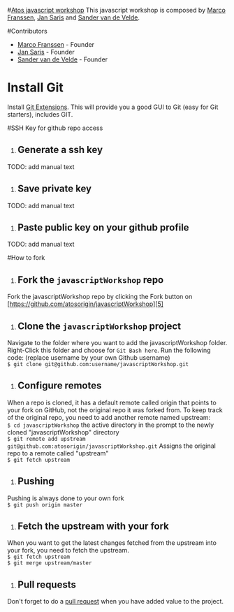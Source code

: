 #[Atos javascript workshop][6]
This javascript workshop is composed by [Marco Franssen][1], [Jan Saris][2] and [Sander van de Velde][3].

#Contributors
* [Marco Franssen][1] - Founder
* [Jan Saris][2] - Founder
* [Sander van de Velde][3] - Founder

# Install Git<br />
Install [Git Extensions][7]. This will provide you a good GUI to Git (easy for Git starters), includes GIT. 

#SSH Key for github repo access<br />
1. ## Generate a ssh key<br />
TODO: add manual text

1. ## Save private key<br />
TODO: add manual text

1. ## Paste public key on your github profile<br />
TODO: add manual text

#How to fork<br />
1. ## Fork the `javascriptWorkshop` repo<br />
Fork the javascriptWorkshop repo by clicking the Fork button on [https://github.com/atosorigin/javascriptWorkshop][5]<br />

1. ## Clone the `javascriptWorkshop` project<br />
Navigate to the folder where you want to add the javascriptWorkshop folder. Right-Click this folder and choose for `Git Bash here`.
Run the following code: (replace username by your own Github username)<br />
`$ git clone git@github.com:username/javascriptWorkshop.git`<br />

1. ## Configure remotes<br />
When a repo is cloned, it has a default remote called origin that points to your fork on GitHub, not the original repo it was forked from. To keep track of the original repo, you need to add another remote named upstream:<br />
`$ cd javascriptWorkshop` the active directory in the prompt to the newly cloned "javascriptWorkshop" directory<br />
`$ git remote add upstream git@github.com:atosorigin/javascriptWorkshop.git` Assigns the original repo to a remote called "upstream"<br />
`$ git fetch upstream`<br />

1. ## Pushing<br />
Pushing is always done to your own fork<br />
`$ git push origin master`<br />

1. ## Fetch the upstream with your fork<br />
When you want to get the latest changes fetched from the upstream into your fork, you need to fetch the upstream.<br />
`$ git fetch upstream`<br />
`$ git merge upstream/master`<br />

1. ## Pull requests<br />
Don't forget to do a [pull request][4] when you have added value to the project.<br />

[1]: https://github.com/marcofranssen "Marco Franssen's Github profile"
[2]: https://github.com/jansaris "Jan Saris's Github profile"
[3]: https://github.com/sandervandevelde "Sander van de Velde's Github profile"
[4]: http://github.com/guides/pull-requests "Pull request guide"
[5]: https://github.com/atosorigin/javascriptWorkshop "Atos javascriptWorkshop Repository"
[6]: http://www.atos.net/ "Atos Homepage"
[7]: http://code.google.com/p/gitextensions/ "Git Extensions"